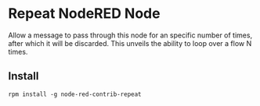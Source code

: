 Repeat NodeRED Node
=====================

Allow a message to pass through this node for an specific number of times, after which it will be discarded.
 This unveils the ability to loop over a flow N times. 

Install
-------

`rpm install -g node-red-contrib-repeat`
